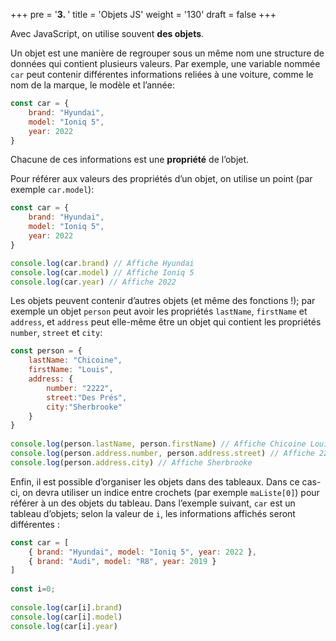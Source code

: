 +++
pre = '<b>3. </b>'
title = 'Objets JS'
weight = '130'
draft = false
+++

Avec JavaScript, on utilise souvent **des objets**.

Un objet est une manière de regrouper sous un même nom une structure de données qui contient plusieurs valeurs. Par exemple, une variable nommée `car` peut contenir différentes informations reliées à une voiture, comme le nom de la marque, le modèle et l’année:

```js
const car = {
    brand: "Hyundai",
    model: "Ioniq 5",
    year: 2022
}
```
Chacune de ces informations est une **propriété** de l’objet.

Pour référer aux valeurs des propriétés d’un objet, on utilise un point (par exemple `car.model`):

```js
const car = {
    brand: "Hyundai",
    model: "Ioniq 5",
    year: 2022
}

console.log(car.brand) // Affiche Hyundai
console.log(car.model) // Affiche Ioniq 5
console.log(car.year) // Affiche 2022
```
Les objets peuvent contenir d’autres objets (et même des fonctions !); par exemple un objet `person` peut avoir les propriétés `lastName`, `firstName` et `address`, et `address` peut elle-même être un objet qui contient les propriétés `number`, `street` et `city`:

```js
const person = { 
    lastName: "Chicoine", 
    firstName: "Louis", 
    address: { 
        number: "2222", 
        street:"Des Prés", 
        city:"Sherbrooke" 
    } 
}
    
console.log(person.lastName, person.firstName) // Affiche Chicoine Louis
console.log(person.address.number, person.address.street) // Affiche 2222 Des Prés
console.log(person.address.city) // Affiche Sherbrooke
```

Enfin, il est possible d’organiser les objets dans des tableaux. Dans ce cas-ci, on devra utiliser un indice entre crochets (par exemple `maListe[0]`) pour référer à un des objets du tableau. Dans l’exemple suivant, `car` est un tableau d’objets; selon la valeur de `i`, les informations affichés seront différentes :

```js
const car = [
    { brand: "Hyundai", model: "Ioniq 5", year: 2022 },
    { brand: "Audi", model: "R8", year: 2019 }
]
    
const i=0;
    
console.log(car[i].brand)
console.log(car[i].model)
console.log(car[i].year)
```